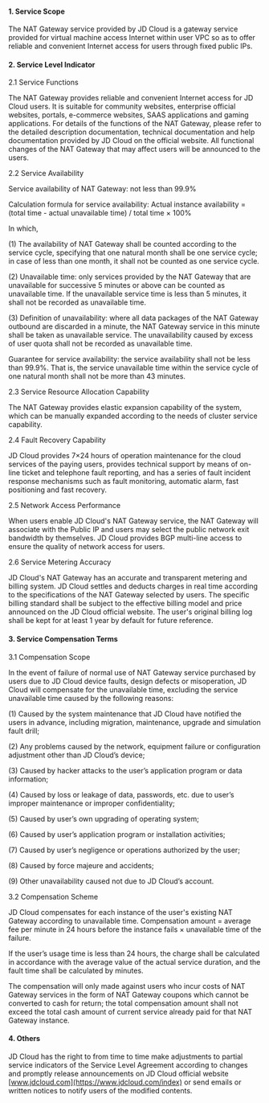 #### **1. Service Scope**

The NAT Gateway service provided by JD Cloud is a gateway service provided for virtual machine access Internet within user VPC so as to offer reliable and convenient Internet access for users through fixed public IPs.

#### **2. Service Level Indicator**

2.1 Service Functions

The NAT Gateway provides reliable and convenient Internet access for JD Cloud users. It is suitable for community websites, enterprise official websites, portals, e-commerce websites, SAAS applications and gaming applications. For details of the functions of the NAT Gateway, please refer to the detailed description documentation, technical documentation and help documentation provided by JD Cloud on the official website. All functional changes of the NAT Gateway that may affect users will be announced to the users.

2.2 Service Availability

Service availability of NAT Gateway: not less than 99.9%

Calculation formula for service availability: Actual instance availability = (total time - actual unavailable time) / total time × 100%

In which,

(1) The availability of NAT Gateway shall be counted according to the service cycle, specifying that one natural month shall be one service cycle; in case of less than one month, it shall not be counted as one service cycle.

(2) Unavailable time: only services provided by the NAT Gateway that are unavailable for successive 5 minutes or above can be counted as unavailable time. If the unavailable service time is less than 5 minutes, it shall not be recorded as unavailable time.

(3) Definition of unavailability: where all data packages of the NAT Gateway outbound are discarded in a minute, the NAT Gateway service in this minute shall be taken as unavailable service. The unavailability caused by excess of user quota shall not be recorded as unavailable time.

Guarantee for service availability: the service availability shall not be less than 99.9%. That is, the service unavailable time within the service cycle of one natural month shall not be more than 43 minutes.

2.3 Service Resource Allocation Capability

The NAT Gateway provides elastic expansion capability of the system, which can be manually expanded according to the needs of cluster service capability.

2.4 Fault Recovery Capability

JD Cloud provides 7×24 hours of operation maintenance for the cloud services of the paying users, provides technical support by means of on-line ticket and telephone fault reporting, and has a series of fault incident response mechanisms such as fault monitoring, automatic alarm, fast positioning and fast recovery.

2.5 Network Access Performance

When users enable JD Cloud's NAT Gateway service, the NAT Gateway will associate with the Public IP and users may select the public network exit bandwidth by themselves. JD Cloud provides BGP multi-line access to ensure the quality of network access for users.

2.6 Service Metering Accuracy

JD Cloud's NAT Gateway has an accurate and transparent metering and billing system. JD Cloud settles and deducts charges in real time according to the specifications of the NAT Gateway selected by users. The specific billing standard shall be subject to the effective billing model and price announced on the JD Cloud official website. The user's original billing log shall be kept for at least 1 year by default for future reference.

#### **3. Service Compensation Terms**

3.1 Compensation Scope

In the event of failure of normal use of NAT Gateway service purchased by users due to JD Cloud device faults, design defects or misoperation, JD Cloud will compensate for the unavailable time, excluding the service unavailable time caused by the following reasons:

(1) Caused by the system maintenance that JD Cloud have notified the users in advance, including migration, maintenance, upgrade and simulation fault drill;

(2) Any problems caused by the network, equipment failure or configuration adjustment other than JD Cloud’s device;

(3) Caused by hacker attacks to the user’s application program or data information;

(4) Caused by loss or leakage of data, passwords, etc. due to user’s improper maintenance or improper confidentiality;

(5) Caused by user’s own upgrading of operating system;

(6) Caused by user’s application program or installation activities;

(7) Caused by user’s negligence or operations authorized by the user;

(8) Caused by force majeure and accidents;

(9) Other unavailability caused not due to JD Cloud’s account.

3.2 Compensation Scheme

JD Cloud compensates for each instance of the user's existing NAT Gateway according to unavailable time. Compensation amount = average fee per minute in 24 hours before the instance fails × unavailable time of the failure.

If the user’s usage time is less than 24 hours, the charge shall be calculated in accordance with the average value of the actual service duration, and the fault time shall be calculated by minutes.

The compensation will only made against users who incur costs of NAT Gateway services in the form of NAT Gateway coupons which cannot be converted to cash for return; the total compensation amount shall not exceed the total cash amount of current service already paid for that NAT Gateway instance.

#### **4. Others**

JD Cloud has the right to from time to time make adjustments to partial service indicators of the Service Level Agreement according to changes and promptly release announcements on JD Cloud official website [www.jdcloud.com](https://www.jdcloud.com/index) or send emails or written notices to notify users of the modified contents.